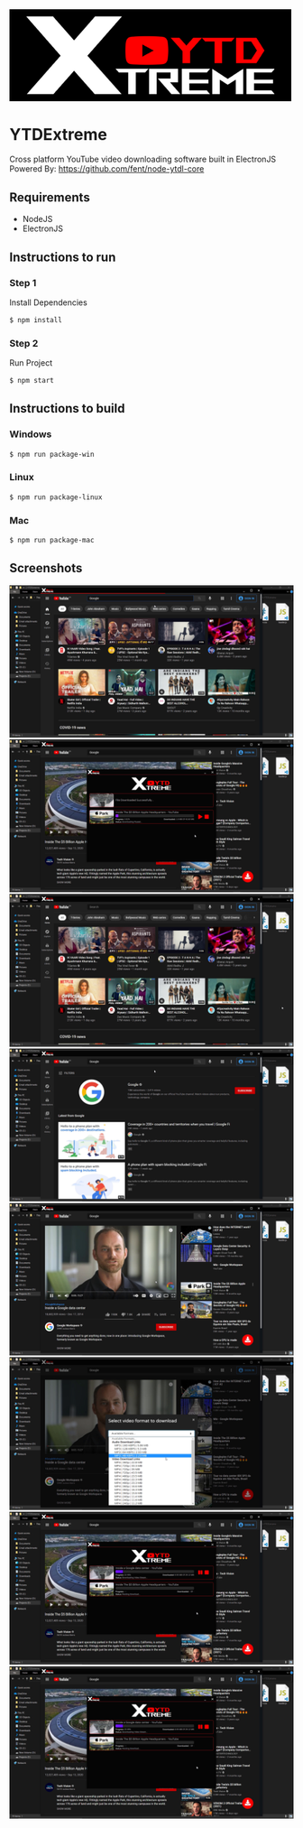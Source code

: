 <img src="screenshots/logo.png?raw=true" width="500" alt="Logo">

# YTDExtreme

Cross platform YouTube video downloading software built in ElectronJS <br>
Powered By: https://github.com/fent/node-ytdl-core

## Requirements

- NodeJS
- ElectronJS

## Instructions to run

### Step 1

Install Dependencies

```bash
$ npm install
```

### Step 2

Run Project

```bash
$ npm start
```

## Instructions to build

### Windows

```bash
$ npm run package-win
```

### Linux

```bash
$ npm run package-linux
```

### Mac

```bash
$ npm run package-mac
```

## Screenshots
<img src="screenshots/ss1.png?raw=true" alt="Screenshot 1">
<img src="screenshots/ss2.png?raw=true" alt="Screenshot 2">
<img src="screenshots/ss3.png?raw=true" alt="Screenshot 3">
<img src="screenshots/ss4.png?raw=true" alt="Screenshot 4">
<img src="screenshots/ss5.png?raw=true" alt="Screenshot 5">
<img src="screenshots/ss6.png?raw=true" alt="Screenshot 6">
<img src="screenshots/ss7.png?raw=true" alt="Screenshot 7">
<img src="screenshots/ss8.png?raw=true" alt="Screenshot 8">
